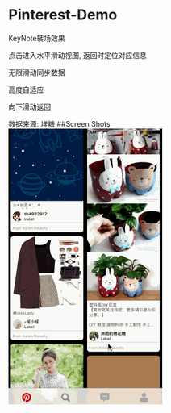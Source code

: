 # Pinterest-Demo

KeyNote转场效果

点击进入水平滑动视图, 返回时定位对应信息

无限滑动同步数据

高度自适应

向下滑动返回

数据来源: 堆糖
##Screen Shots
![演示](media/14647432560201/%E6%BC%94%E7%A4%BA.gif)



